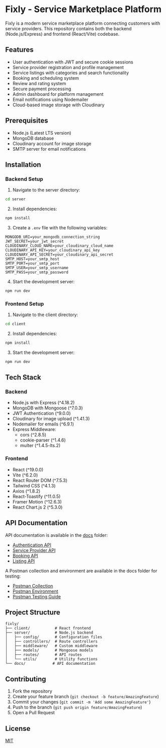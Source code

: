 # Fixly - Service Marketplace Platform

Fixly is a modern service marketplace platform connecting customers with service providers. This repository contains both the backend (Node.js/Express) and frontend (React/Vite) codebase.

## Features
- User authentication with JWT and secure cookie sessions
- Service provider registration and profile management
- Service listings with categories and search functionality
- Booking and scheduling system
- Review and rating system
- Secure payment processing
- Admin dashboard for platform management
- Email notifications using Nodemailer
- Cloud-based image storage with Cloudinary

## Prerequisites
- Node.js (Latest LTS version)
- MongoDB database
- Cloudinary account for image storage
- SMTP server for email notifications

## Installation

### Backend Setup
1. Navigate to the server directory:
```bash
cd server
```

2. Install dependencies:
```bash
npm install
```

3. Create a `.env` file with the following variables:
```env
MONGODB_URI=your_mongodb_connection_string
JWT_SECRET=your_jwt_secret
CLOUDINARY_CLOUD_NAME=your_cloudinary_cloud_name
CLOUDINARY_API_KEY=your_cloudinary_api_key
CLOUDINARY_API_SECRET=your_cloudinary_api_secret
SMTP_HOST=your_smtp_host
SMTP_PORT=your_smtp_port
SMTP_USER=your_smtp_username
SMTP_PASS=your_smtp_password
```

4. Start the development server:
```bash
npm run dev
```

### Frontend Setup
1. Navigate to the client directory:
```bash
cd client
```

2. Install dependencies:
```bash
npm install
```

3. Start the development server:
```bash
npm run dev
```

## Tech Stack

### Backend
- Node.js with Express (^4.18.2)
- MongoDB with Mongoose (^7.0.3)
- JWT Authentication (^9.0.0)
- Cloudinary for image upload (^1.41.3)
- Nodemailer for emails (^6.9.1)
- Express Middleware:
  - cors (^2.8.5)
  - cookie-parser (^1.4.6)
  - multer (^1.4.5-lts.2)

### Frontend
- React (^19.0.0)
- Vite (^6.2.0)
- React Router DOM (^7.5.3)
- Tailwind CSS (^4.1.3)
- Axios (^1.8.2)
- React-Toastify (^11.0.5)
- Framer Motion (^12.6.3)
- React Chart.js 2 (^5.3.0)

## API Documentation

API documentation is available in the [docs](docs/) folder:
- [Authentication API](docs/authapi.txt)
- [Service Provider API](docs/serviceproviderapi.txt)
- [Booking API](docs/bookingapi.txt)
- [Listing API](docs/listingapi.txt)

A Postman collection and environment are available in the docs folder for testing:
- [Postman Collection](docs/fixly_postman_collection.json)
- [Postman Environment](docs/fixly_postman_environment.json)
- [Postman Testing Guide](docs/postman_testing_guide.md)

## Project Structure
```
fixly/
├── client/           # React frontend
├── server/           # Node.js backend
│   ├── config/       # Configuration files
│   ├── controllers/  # Route controllers
│   ├── middleware/   # Custom middleware
│   ├── models/       # Mongoose models
│   ├── routes/       # API routes
│   └── utils/        # Utility functions
└── docs/            # API documentation
```

## Contributing

1. Fork the repository
2. Create your feature branch (`git checkout -b feature/AmazingFeature`)
3. Commit your changes (`git commit -m 'Add some AmazingFeature'`)
4. Push to the branch (`git push origin feature/AmazingFeature`)
5. Open a Pull Request

## License

[MIT](LICENSE)